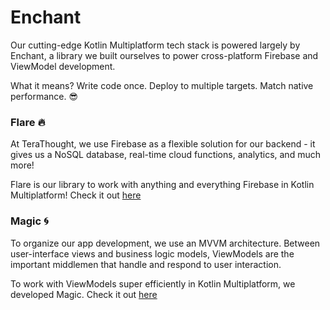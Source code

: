 # Enchant

Our cutting-edge Kotlin Multiplatform tech stack is powered largely by Enchant, a library we built ourselves to power cross-platform Firebase and ViewModel development.

What it means? Write code once. Deploy to multiple targets. Match native performance. 😎

### Flare 🔥
At TeraThought, we use Firebase as a flexible solution for our backend - it gives us a NoSQL database, real-time cloud functions, analytics, and much more!

Flare is our library to work with anything and everything Firebase in Kotlin Multiplatform!
Check it out [here](https://github.com/TeraThought/flare)


### Magic 🌀
To organize our app development, we use an MVVM architecture. Between user-interface views and business logic models, ViewModels are the important middlemen that handle and respond to user interaction.

To work with ViewModels super efficiently in Kotlin Multiplatform, we developed Magic.
Check it out [here](https://github.com/TeraThought/magic)
